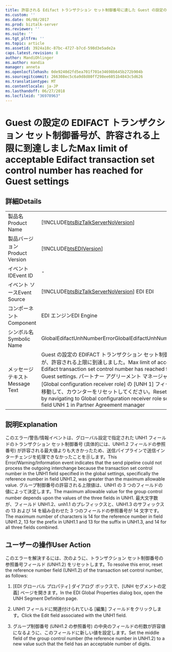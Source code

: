 ```yaml
---
title: 許容される Edifact トランザクション セット制御番号に達した Guest の設定の上限 |Microsoft Docs
ms.custom: ''
ms.date: 06/08/2017
ms.prod: biztalk-server
ms.reviewer: ''
ms.suite: ''
ms.tgt_pltfrm: ''
ms.topic: article
ms.assetid: 3924a18c-87bc-4727-b7cd-598d3e5ade2a
caps.latest.revision: 8
author: MandiOhlinger
ms.author: mandia
manager: anneta
ms.openlocfilehash: 0de9240d2fd5ea701f701e34698b645b272b904b
ms.sourcegitcommit: 266308ec5c6a9d8d80ff298ee6051b4843c5d626
ms.translationtype: MT
ms.contentlocale: ja-JP
ms.lasthandoff: 06/27/2018
ms.locfileid: "36978963"
---
```

# <a name="max-limit-of-acceptable-edifact-transaction-set-control-number-has-reached-for-guest-settings"></a><span data-ttu-id="ab92a-102">Guest の設定の EDIFACT トランザクション セット制御番号が、許容される上限に到達しました</span><span class="sxs-lookup"><span data-stu-id="ab92a-102">Max limit of acceptable Edifact transaction set control number has reached for Guest settings</span></span>
## <a name="details"></a><span data-ttu-id="ab92a-103">詳細</span><span class="sxs-lookup"><span data-stu-id="ab92a-103">Details</span></span>  
  
|                 |                                                                                                                                                                                                                    |
|-----------------|--------------------------------------------------------------------------------------------------------------------------------------------------------------------------------------------------------------------|
|  <span data-ttu-id="ab92a-104">製品名</span><span class="sxs-lookup"><span data-stu-id="ab92a-104">Product Name</span></span>   |                                                                 [!INCLUDE[btsBizTalkServerNoVersion](../includes/btsbiztalkservernoversion-md.md)]                                                                 |
| <span data-ttu-id="ab92a-105">製品バージョン</span><span class="sxs-lookup"><span data-stu-id="ab92a-105">Product Version</span></span> |                                                                             [!INCLUDE[btsEDIVersion](../includes/btsediversion-md.md)]                                                                             |
|    <span data-ttu-id="ab92a-106">イベント ID</span><span class="sxs-lookup"><span data-stu-id="ab92a-106">Event ID</span></span>     |                                                                                                         -                                                                                                          |
|  <span data-ttu-id="ab92a-107">イベント ソース</span><span class="sxs-lookup"><span data-stu-id="ab92a-107">Event Source</span></span>   |                                                               [!INCLUDE[btsBizTalkServerNoVersion](../includes/btsbiztalkservernoversion-md.md)]<span data-ttu-id="ab92a-108"> EDI</span><span class="sxs-lookup"><span data-stu-id="ab92a-108"> EDI</span></span>                                                               |
|    <span data-ttu-id="ab92a-109">コンポーネント</span><span class="sxs-lookup"><span data-stu-id="ab92a-109">Component</span></span>    |                                                                                                     <span data-ttu-id="ab92a-110">EDI エンジン</span><span class="sxs-lookup"><span data-stu-id="ab92a-110">EDI Engine</span></span>                                                                                                     |
|  <span data-ttu-id="ab92a-111">シンボル名</span><span class="sxs-lookup"><span data-stu-id="ab92a-111">Symbolic Name</span></span>  |                                                                                            <span data-ttu-id="ab92a-112">GlobalEdifactUnhNumberError</span><span class="sxs-lookup"><span data-stu-id="ab92a-112">GlobalEdifactUnhNumberError</span></span>                                                                                             |
|  <span data-ttu-id="ab92a-113">メッセージ テキスト</span><span class="sxs-lookup"><span data-stu-id="ab92a-113">Message Text</span></span>   | <span data-ttu-id="ab92a-114">Guest の設定の EDIFACT トランザクション セット制御番号が、許容される上限に到達しました。</span><span class="sxs-lookup"><span data-stu-id="ab92a-114">Max limit of acceptable Edifact transaction set control number has reached for Guest settings.</span></span> <span data-ttu-id="ab92a-115">パートナー アグリーメント マネージャーで、[Global configuration receiver role] の [UNH 1] フィールドに移動して、カウンターをリセットしてください。</span><span class="sxs-lookup"><span data-stu-id="ab92a-115">Reset counter by  navigating to Global configuration receiver role screen, field UNH 1 in Partner Agreement manager</span></span> |
  
## <a name="explanation"></a><span data-ttu-id="ab92a-116">説明</span><span class="sxs-lookup"><span data-stu-id="ab92a-116">Explanation</span></span>  
 <span data-ttu-id="ab92a-117">このエラー/警告/情報イベントは、グローバル設定で指定された UNH1 フィールドのトランザクション セット制御番号 (具体的には、UNH1.2 フィールドの参照番号) が許容される最大値よりも大きかったため、送信パイプラインで送信インターチェンジを処理できなかったことを示します。</span><span class="sxs-lookup"><span data-stu-id="ab92a-117">This Error/Warning/Information event indicates that the send pipeline could not process the outgoing interchange because the transaction set control number in the UNH1 field specified in the global settings, specifically the reference number in field UNH1.2, was greater than the maximum allowable value.</span></span> <span data-ttu-id="ab92a-118">グループ制御番号の許容される上限値は、UNH1 の 3 つのフィールドの値によって決定します。</span><span class="sxs-lookup"><span data-stu-id="ab92a-118">The maximum allowable value for the group control number depends upon the values of the three fields in UNH1.</span></span> <span data-ttu-id="ab92a-119">最大文字数が、フィールド UNH1.2、unh1.1 のプレフィックスと、UNH1.3 のサフィックスの 13 および 14 を組み合わせた 3 つのフィールドの参照番号が 14 文字です。</span><span class="sxs-lookup"><span data-stu-id="ab92a-119">The maximum number of characters is 14 for the reference number in field UNH1.2, 13 for the prefix in UNH1.1 and 13 for the suffix in UNH1.3, and 14 for all three fields combined.</span></span>  
  
## <a name="user-action"></a><span data-ttu-id="ab92a-120">ユーザーの操作</span><span class="sxs-lookup"><span data-stu-id="ab92a-120">User Action</span></span>  
 <span data-ttu-id="ab92a-121">このエラーを解決するには、次のように、トランザクション セット制御番号の参照番号フィールド (UNH1.2) をリセットします。</span><span class="sxs-lookup"><span data-stu-id="ab92a-121">To resolve this error, reset the reference number field (UNH1.2) of the transaction set control number, as follows:</span></span>  
  
1.  <span data-ttu-id="ab92a-122">[EDI グローバル プロパティ] ダイアログ ボックスで、[UNH セグメントの定義] ページを開きます。</span><span class="sxs-lookup"><span data-stu-id="ab92a-122">In the EDI Global Properties dialog box, open the UNH Segment Definition page.</span></span>  
  
2.  <span data-ttu-id="ab92a-123">UNH1 フィールドに関連付けられている [編集] フィールドをクリックします。</span><span class="sxs-lookup"><span data-stu-id="ab92a-123">Click the Edit field associated with the UNH1 field.</span></span>  
  
3.  <span data-ttu-id="ab92a-124">グループ制御番号 (UNH1.2 の参照番号) の中央のフィールドの桁数が許容値になるように、このフィールドに新しい値を設定します。</span><span class="sxs-lookup"><span data-stu-id="ab92a-124">Set the middle field of the group control number (the reference number in UNH1.2) to a new value such that the field has an acceptable number of digits.</span></span>